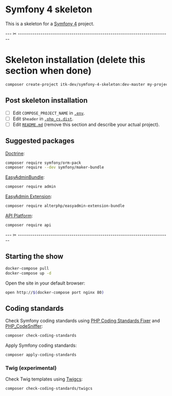 # Symfony 4 skeleton

This is a skeleton for a [Symfony 4](https://symfony.com/doc/current/setup.html)
project.

--- ✂ --------------------------------------------------------------------------

# Skeleton installation (delete this section when done)

```sh
composer create-project itk-dev/symfony-4-skeleton:dev-master my-project
```

## Post skeleton installation

- [ ] Edit `COMPOSE_PROJECT_NAME` in [`.env`](.env).
- [ ] Edit `$header` in [`.php_cs.dist`](.php_cs.dist).
- [ ] Edit [`README.md`](README.md) (remove this section and describe your
      actual project).

## Suggested packages

[Doctrine](https://symfony.com/doc/current/doctrine.html):

```sh
composer require symfony/orm-pack
composer require --dev symfony/maker-bundle
```

[EasyAdminBundle](https://symfony.com/doc/master/bundles/EasyAdminBundle/index.html):

```sh
composer require admin
```

[EasyAdmin Extension](https://github.com/alterphp/EasyAdminExtensionBundle):

```sh
composer require alterphp/easyadmin-extension-bundle
```

[API Platform](https://api-platform.com/):

```sh
composer require api
```

--- ✂ --------------------------------------------------------------------------

## Starting the show

```sh
docker-compose pull
docker-compose up -d
```

Open the site in your default browser:

```sh
open http://$(docker-compose port nginx 80)
```

## Coding standards

Check Symfony coding standards using [PHP Coding Standards
Fixer](https://github.com/FriendsOfPHP/PHP-CS-Fixer) and
[PHP_CodeSniffer](https://github.com/squizlabs/PHP_CodeSniffer):

```sh
composer check-coding-standards
```

Apply Symfony coding standards:

```sh
composer apply-coding-standards
```

### Twig (experimental)

Check Twig templates using [Twigcs](https://github.com/allocine/twigcs):

```sh
composer check-coding-standards/twigcs
```
